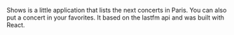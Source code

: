 Shows is a little application that lists the next concerts in Paris.
You can also put a concert in your favorites.
It based on the lastfm api and was built with React.
